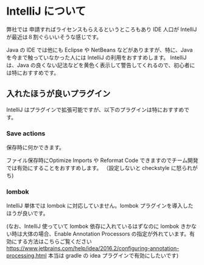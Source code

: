 # IntelliJ について

弊社では 申請すればライセンスもらえるというところもあり IDE 人口が IntelliJ が最近は８割ぐらいいそうな感じです。

Java の IDE では他にも Eclipse や NetBeans などがありますが、特に、Java を今まで触っていなかった人には IntelliJ の利用をおすすめします。
IntelliJ は、Java の良くない記法などを黄色く表示して警告してくれるので、初心者には特におすすめです。

## 入れたほうが良いプラグイン

IntelliJ はプラグインで拡張可能ですが、以下のプラグインは特におすすめです。

### Save actions

保存時に何かできます。

ファイル保存時にOptimize Imports や Reformat Code できますのでチーム開発では有効にすることをおすすめします。
（設定しないと checkstyle に怒られがち)

### lombok

IntelliJ 単体では lombok に対応していません。lombok プラグインを導入したほうが良いです。

(なお、IntelliJ 使っていて lombok 依存に入れているはずなのに lombok きかない時は大体の場合、Enable Annotation Processors の指定が外れています。有効にする方法はこちらご覧ください　https://www.jetbrains.com/help/idea/2016.2/configuring-annotation-processing.html 本当は gradle の idea プラグインで有効にしたいです)

